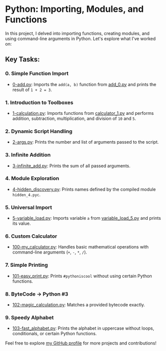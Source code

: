 # Python: Importing, Modules, and Functions

In this project, I delved into importing functions, creating modules, and using command-line arguments in Python. Let's explore what I've worked on:

## Key Tasks:

### 0. Simple Function Import
- [0-add.py](./0-add.py): Imports the `add(a, b)` function from [add_0.py](./add_0.py) and prints the result of `1 + 2 = 3`.

### 1. Introduction to Toolboxes
- [1-calculation.py](./1-calculation.py): Imports functions from [calculator_1.py](./1-calculator.py) and performs addition, subtraction, multiplication, and division of `10` and `5`.

### 2. Dynamic Script Handling
- [2-args.py](./2-args.py): Prints the number and list of arguments passed to the script.

### 3. Infinite Addition
- [3-infinite_add.py](./3-infinite_add.py): Prints the sum of all passed arguments.

### 4. Module Exploration
- [4-hidden_discovery.py](./4-hidden_discovery.py): Prints names defined by the compiled module `hidden_4.pyc`.

### 5. Universal Import
- [5-variable_load.py](./5-variable_load.py): Imports variable `a` from [variable_load_5.py](./variable_load_5.py) and prints its value.

### 6. Custom Calculator
- [100-my_calculator.py](./100-my_calculator.py): Handles basic mathematical operations with command-line arguments (`+`, `-`, `*`, `/`).

### 7. Simple Printing
- [101-easy_print.py](./101-easy_print.py): Prints `#pythoniscool` without using certain Python functions.

### 8. ByteCode -> Python #3
- [102-magic_calculation.py](./102-magic_calculation.py): Matches a provided bytecode exactly.

### 9. Speedy Alphabet
- [103-fast_alphabet.py](./103-fast_alphabet.py): Prints the alphabet in uppercase without loops, conditionals, or certain Python functions.

Feel free to explore [my GitHub profile](https://github.com/BM-Ghost) for more projects and contributions!